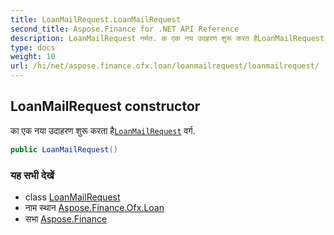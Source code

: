 ```yaml
---
title: LoanMailRequest.LoanMailRequest
second_title: Aspose.Finance for .NET API Reference
description: LoanMailRequest नर्मत. क एक नय उदहरण शुरू करत हैLoanMailRequest वर्ग.
type: docs
weight: 10
url: /hi/net/aspose.finance.ofx.loan/loanmailrequest/loanmailrequest/
---
```

## LoanMailRequest constructor

का एक नया उदाहरण शुरू करता है[`LoanMailRequest`](../) वर्ग.

```csharp
public LoanMailRequest()
```

### यह सभी देखें

* class [LoanMailRequest](../)
* नाम स्थान [Aspose.Finance.Ofx.Loan](../../loanmailrequest/)
* सभा [Aspose.Finance](../../../)


